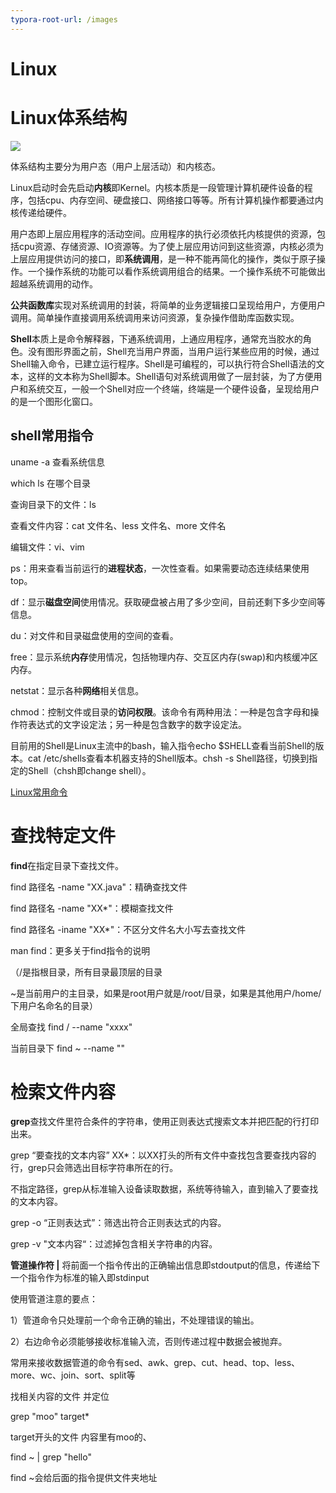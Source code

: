 ```yaml
---
typora-root-url: /images
---
```


# Linux

# Linux体系结构

![](/25.png)

体系结构主要分为用户态（用户上层活动）和内核态。

Linux启动时会先启动**内核**即Kernel。内核本质是一段管理计算机硬件设备的程序，包括cpu、内存空间、硬盘接口、网络接口等等。所有计算机操作都要通过内核传递给硬件。

用户态即上层应用程序的活动空间。应用程序的执行必须依托内核提供的资源，包括cpu资源、存储资源、IO资源等。为了使上层应用访问到这些资源，内核必须为上层应用提供访问的接口，即**系统调用**，是一种不能再简化的操作，类似于原子操作。一个操作系统的功能可以看作系统调用组合的结果。一个操作系统不可能做出超越系统调用的动作。

**公共函数库**实现对系统调用的封装，将简单的业务逻辑接口呈现给用户，方便用户调用。简单操作直接调用系统调用来访问资源，复杂操作借助库函数实现。

**Shell**本质上是命令解释器，下通系统调用，上通应用程序，通常充当胶水的角色。没有图形界面之前，Shell充当用户界面，当用户运行某些应用的时候，通过Shell输入命令，已建立运行程序。Shell是可编程的，可以执行符合Shell语法的文本，这样的文本称为Shell脚本。Shell语句对系统调用做了一层封装，为了方便用户和系统交互，一般一个Shell对应一个终端，终端是一个硬件设备，呈现给用户的是一个图形化窗口。

## shell常用指令

uname -a 查看系统信息

which ls 在哪个目录

查询目录下的文件：ls

查看文件内容：cat 文件名、less 文件名、more 文件名

编辑文件：vi、vim

ps：用来查看当前运行的**进程状态**，一次性查看。如果需要动态连续结果使用 top。

df：显示**磁盘空间**使用情况。获取硬盘被占用了多少空间，目前还剩下多少空间等信息。

du：对文件和目录磁盘使用的空间的查看。

free：显示系统**内存**使用情况，包括物理内存、交互区内存(swap)和内核缓冲区内存。

netstat：显示各种**网络**相关信息。

chmod：控制文件或目录的**访问权限**。该命令有两种用法：一种是包含字母和操作符表达式的文字设定法；另一种是包含数字的数字设定法。

目前用的Shell是Linux主流中的bash，输入指令echo $SHELL查看当前Shell的版本。cat /etc/shells查看本机器支持的Shell版本。chsh -s Shell路径，切换到指定的Shell（chsh即change shell）。

[Linux常用命令](https://www.runoob.com/w3cnote/linux-common-command-2.html)

# 查找特定文件

**find**在指定目录下查找文件。

find 路径名 -name "XX.java"：精确查找文件

find 路径名 -name "XX*"：模糊查找文件

find 路径名 -iname "XX*"：不区分文件名大小写去查找文件

man find：更多关于find指令的说明

（/是指根目录，所有目录最顶层的目录

~是当前用户的主目录，如果是root用户就是/root/目录，如果是其他用户/home/下用户名命名的目录）

 全局查找 find / --name "xxxx"

当前目录下 find ~ --name ""

# 检索文件内容

**grep**查找文件里符合条件的字符串，使用正则表达式搜索文本并把匹配的行打印出来。

grep “要查找的文本内容” XX*：以XX打头的所有文件中查找包含要查找内容的行，grep只会筛选出目标字符串所在的行。

不指定路径，grep从标准输入设备读取数据，系统等待输入，直到输入了要查找的文本内容。



grep -o “正则表达式”：筛选出符合正则表达式的内容。

grep -v "文本内容“：过滤掉包含相关字符串的内容。

**管道操作符 |** 将前面一个指令传出的正确输出信息即stdoutput的信息，传递给下一个指令作为标准的输入即stdinput

使用管道注意的要点：

1）管道命令只处理前一个命令正确的输出，不处理错误的输出。

2）右边命令必须能够接收标准输入流，否则传递过程中数据会被抛弃。

常用来接收数据管道的命令有sed、awk、grep、cut、head、top、less、more、wc、join、sort、split等



找相关内容的文件 并定位

grep  "moo"  target* 

target开头的文件 内容里有moo的、



find ~ | grep "hello"

find ~会给后面的指令提供文件夹地址